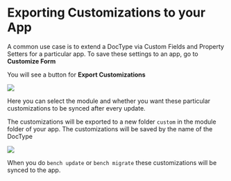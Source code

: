 <!-- add-breadcrumbs -->
# Exporting Customizations to your App

A common use case is to extend a DocType via Custom Fields and Property Setters for a particular app. To save these settings to an app, go to **Customize Form**

You will see a button for **Export Customizations**

<img class="screenshot" src="{{docs_base_url}}/assets/img/app-development/export-custom-1.png">

Here you can select the module and whether you want these particular customizations to be synced after every update.

The customizations will be exported to a new folder `custom` in the module folder of your app. The customizations will be saved by the name of the DocType

<img class="screenshot" src="{{docs_base_url}}/assets/img/app-development/export-custom-2.png">

When you do `bench update` or `bench migrate` these customizations will be synced to the app.